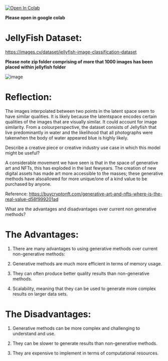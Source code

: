 <a href="https://colab.research.google.com/drive/1rBOrqEWvZ54vfju7KxScsadv7XYmS2AH#scrollTo=7022a463">
  <img src="https://colab.research.google.com/assets/colab-badge.svg" alt="Open In Colab"/>
</a>


**Please open in google colab**

# JellyFish Dataset:

https://images.cv/dataset/jellyfish-image-classification-dataset

**Please note zip folder comprising of more that 1000 images has been placed within jellyfish folder**


![image](https://git.arts.ac.uk/storage/user/189/files/4aaeb800-a2fe-11ec-92c4-c0a977400a4e)

# Reflection:

The images interpolated between two points in the latent space seem to have similar qualities. It is likely because the latentspace encodes certain qualities of the images that are visually similar. It could account for image similarity. From a colourperspective, the dataset consists of Jellyfish that live predominantly in water and the likelihood that all photographs were takenwhen the body of water appeared blue is highly likely.


Describe a creative piece or creative industry use case in which this model might be useful?

A considerable movement we have seen is that in the space of generative art and NFTs, this has exploded in the last fewyears.
The creation of new digital assets has made art more accessible to the masses; these generative methods have alsoallowed for more unique/one of a kind value to be purchased by anyone.


Reference:
https://buycryptonft.com/generative-art-and-nfts-where-is-the-real-value-d58f999201ad


What are the advantages and disadvantages over current non generative methods?

# The Advantages:

1. There are many advantages to using generative methods over current non-generative methods:


2. Generative methods are much more efficient in terms of memory usage.


3. They can often produce better quality results than non-generative methods.


4. Scalability, meaning that they can be used to generate more complex results on larger data sets.


# The Disadvantages:


1. Generative methods can be more complex and challenging to understand and use.

2. They can be slower to generate results than non-generative methods.

3. They are expensive to implement in terms of computational resources.
